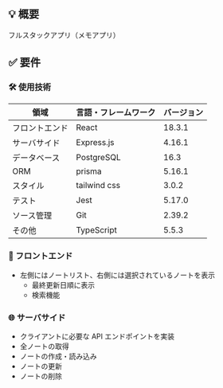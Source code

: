 ## 💡 概要

フルスタックアプリ（メモアプリ）

## ✅ 要件

### 🛠️ 使用技術

| 領域           | 言語・フレームワーク | バージョン |
| -------------- | -------------------- | ---------- |
| フロントエンド | React                | 18.3.1     |
| サーバサイド   | Express.js           | 4.16.1     |
| データベース   | PostgreSQL           | 16.3       |
| ORM            | prisma               | 5.16.1     |
| スタイル       | tailwind css         | 3.0.2      |
| テスト         | Jest                 | 5.17.0     |
| ソース管理     | Git                  | 2.39.2     |
| その他         | TypeScript           | 5.5.3      |

### 🎨 フロントエンド

- 左側にはノートリスト、右側には選択されているノートを表示
  - 最終更新日順に表示
  - 検索機能

### 🌐 サーバサイド

- クライアントに必要な API エンドポイントを実装
- 全ノートの取得
- ノートの作成・読み込み
- ノートの更新
- ノートの削除


